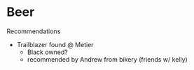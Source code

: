 # Beer

Recommendations

- Trailblazer found @ Metier
    - Black owned? 
    - recommended by Andrew from bikery (friends w/ kelly)

